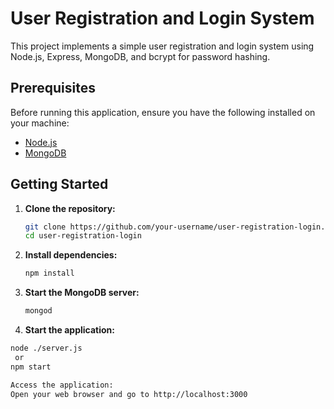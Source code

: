 # User Registration and Login System

This project implements a simple user registration and login system using Node.js, Express, MongoDB, and bcrypt for password hashing.

## Prerequisites

Before running this application, ensure you have the following installed on your machine:

- [Node.js](https://nodejs.org/)
- [MongoDB](https://www.mongodb.com/try/download/community)

## Getting Started

1. **Clone the repository:**

   ```bash
   git clone https://github.com/your-username/user-registration-login.git
   cd user-registration-login


2. **Install dependencies:**
   ```bash
   npm install


3. **Start the MongoDB server:**
   ```bash
   mongod

 4. **Start the application:**
   ```bash
node ./server.js
    or
npm start

Access the application:
Open your web browser and go to http://localhost:3000
